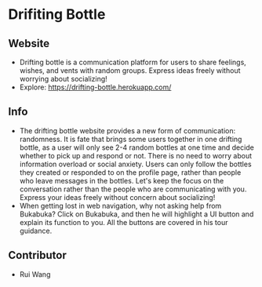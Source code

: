 # Drifiting Bottle
## Website
* Drifting bottle is a communication platform for users to share feelings, wishes, and vents with random groups. Express ideas freely without worrying about socializing!
* Explore: https://drifting-bottle.herokuapp.com/

## Info
* The drifting bottle website provides a new form of communication: randomness. It is fate that brings some users together in one drifting bottle, as a user will only see 2-4 random bottles at one time and decide whether to pick up and respond or not. There is no need to worry about information overload or social anxiety. Users can only follow the bottles they created or responded to on the profile page, rather than people who leave messages in the bottles. Let's keep the focus on the conversation rather than the people who are communicating with you. Express your ideas freely without concern about socializing!
* When getting lost in web navigation, why not asking help from Bukabuka? Click on Bukabuka, and then he will highlight a UI button and explain its function to you. All the buttons are covered in his tour guidance. 

## Contributor
* Rui Wang
